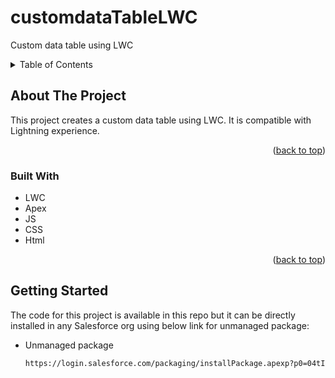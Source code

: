 # customdataTableLWC
Custom data table using LWC

<details>
  <summary>Table of Contents</summary>
  <ol>
    <li>
      <a href="#about-the-project">About The Project</a>
      <ul>
        <li><a href="#built-with">Built With</a></li>
      </ul>
    </li>
    <li>
      <a href="#getting-started">Getting Started</a>
      <ul>
        <li><a href="#prerequisites">Prerequisites</a></li>
        <li><a href="#installation">Installation</a></li>
      </ul>
    </li>
    <li><a href="#usage">Usage</a></li>
    <li><a href="#roadmap">Roadmap</a></li>
    <li><a href="#contact">Contact</a></li>
  </ol>
</details>


## About The Project

This project creates a custom data table using LWC. It is compatible with Lightning experience.

<p align="right">(<a href="#readme-top">back to top</a>)</p>


### Built With

* LWC
* Apex
* JS
* CSS
* Html

<p align="right">(<a href="#readme-top">back to top</a>)</p>


## Getting Started

The code for this project is available in this repo but it can be directly installed in any Salesforce org using below link for unmanaged package: 

* Unmanaged package
  ```sh
  https://login.salesforce.com/packaging/installPackage.apexp?p0=04tIU000000vN0M
  ```
